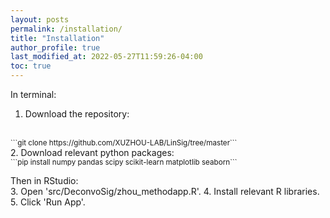 ```yaml
---
layout: posts
permalink: /installation/
title: "Installation"
author_profile: true
last_modified_at: 2022-05-27T11:59:26-04:00
toc: true
---
```


In terminal:

1. Download the repository:
<br>
<small>```git clone https://github.com/XUZHOU-LAB/LinSig/tree/master```</small>
<br>
2. Download relevant python packages:
<br>
<small>```pip install numpy pandas scipy scikit-learn matplotlib seaborn```</small>

Then in RStudio:
<br>
3. Open 'src/DeconvoSig/zhou_methodapp.R'.
4. Install relevant R libraries.
5. Click 'Run App'.

